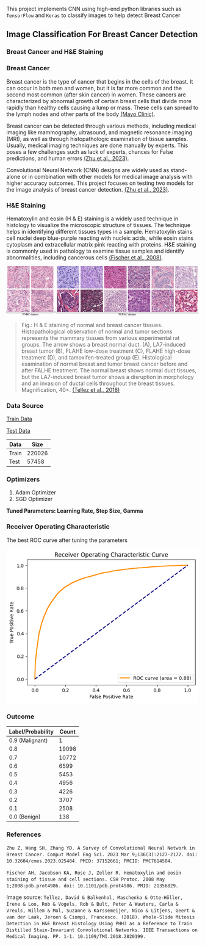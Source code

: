 This project implements CNN using high-end python libraries such as `TensorFlow` and `Keras` to classify images to help detect Breast Cancer
## **Image Classification For Breast Cancer Detection**

### **Breast Cancer and H&E Staining**

### **Breast Cancer**

Breast cancer is the type of cancer that begins in the cells of the breast. It can occur in both men and women, but it is far more common and the second most common (after skin cancer) in women. These cancers are characterized by abnormal growth of certain breast cells that divide more rapidly than healthy cells causing a lump or mass. These cells can spread to the lymph nodes and other parts of the body [(Mayo Clinic)](https://www.mayoclinic.org/diseases-conditions/breast-cancer/symptoms-causes/syc-20352470#:~:text=Doctors%20know%20that%20breast%20cancer,other%20parts%20of%20your%20body.).

Breast cancer can be detected through various methods, including medical imaging like mammography, ultrasound, and magnetic resonance imaging (MRI), as well as through histopathologic examination of tissue samples. Usually, medical imaging techniques are done manually by experts. This poses a few challenges such as lack of experts, chances for False predictions, and human errors [(Zhu et al., 2023)](https://www.ncbi.nlm.nih.gov/pmc/articles/PMC7614504/).

Convolutional Neural Network (CNN) designs are widely used as stand-alone or in combination with other models for medical image analysis with higher accuracy outcomes. This project focuses on testing two models for the image analysis of breast cancer detection. [(Zhu et al., 2023)](https://www.ncbi.nlm.nih.gov/pmc/articles/PMC7614504/).


### **H&E Staining**

Hematoxylin and eosin (H & E) staining is a widely used technique in histology to visualize the microscopic structure of tissues. The technique helps in identifying different tissues types in a sample. Hematoxylin stains cell nuclei deep blue-purple reacting with nucleic acids, while eosin stains cytoplasm and extracellular matrix pink reacting with proteins. H&E staining is commonly used in pathology to examine tissue samples and identify abnormalities, including cancerous cells [(Fischer et al., 2008)](https://pubmed.ncbi.nlm.nih.gov/21356829/).

![imag](H&Estaining.png)

> Fig.: H & E staining of normal and breast cancer tissues. Histopathological observation of normal and tumor sections represents the mammary tissues from various experimental rat groups. The arrow shows a breast normal duct. (A), LA7-induced breast tumor (B), FLAHE low-dose treatment (C), FLAHE high-dose treatment (D), and tamoxifen-treated group (E). Histological examination of normal breast and tumor breast cancer before and after FALHE treatment. The normal breast shows normal duct tissues, but the LA7-induced breast tumor shows a disruption in morphology and an invasion of ductal cells throughout the breast tissues. Magnification, 40×. [(Tellez et al., 2018)](https://www.researchgate.net/publication/324073594_Whole-Slide_Mitosis_Detection_in_HE_Breast_Histology_Using_PHH3_as_a_Reference_to_Train_Distilled_Stain-Invariant_Convolutional_Networks#pf2)

### **Data Source**

[Train Data](train_labels.csv)

[Test Data](test_label.csv)

| Data | Size |
|------|------|
|Train|220026|
|Test|57458|

### **Optimizers**

1) Adam Optimizer
2) SGD Optimizer

**Tuned Parameters: Learning Rate, Step Size, Gamma**

### **Receiver Operating Characteristic**

The best ROC curve after tuning the parameters

![ROC Curve](ROC_best.png)

### **Outcome**

|Label/Probability|Count|
|-----------------|-----|
|0.9 (Malignant)   |     1|
|0.8   |   19098|
|0.7   |   10772|
|0.6   |  6599  |
|0.5   |   5453|
|0.4   |   4956|
|0.3  |  4226|
|0.2  |  3707|
|0.1 |   2508|
|0.0 (Benign) |  138 |


### **References**

`Zhu Z, Wang SH, Zhang YD. A Survey of Convolutional Neural Network in Breast Cancer. Comput Model Eng Sci. 2023 Mar 9;136(3):2127-2172. doi: 10.32604/cmes.2023.025484. PMID: 37152661; PMCID: PMC7614504.`

`Fischer AH, Jacobson KA, Rose J, Zeller R. Hematoxylin and eosin staining of tissue and cell sections. CSH Protoc. 2008 May 1;2008:pdb.prot4986. doi: 10.1101/pdb.prot4986. PMID: 21356829.`

Image source: `Tellez, David & Balkenhol, Maschenka & Otte-Höller, Irene & Loo, Rob & Vogels, Rob & Bult, Peter & Wauters, Carla & Vreuls, Willem & Mol, Suzanne & Karssemeijer, Nico & Litjens, Geert & van der Laak, Jeroen & Ciompi, Francesco. (2018). Whole-Slide Mitosis Detection in H&E Breast Histology Using PHH3 as a Reference to Train Distilled Stain-Invariant Convolutional Networks. IEEE Transactions on Medical Imaging. PP. 1-1. 10.1109/TMI.2018.2820199. `
